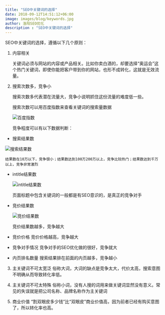 ```yaml
---
title: "SEO中关键词的选择"
date: 2018-09-12T14:51:12+06:00
image: images/blog/keywords.jpg
author: 洛阳SEO优化
description : "SEO中关键词的选择"
---
```


SEO中关键词的选择，遵循以下几个原则：
1. 内容相关

   关键词必须与网站的内容或产品相关。比如你卖白酒的，却要选择“奥运会”这个热门关键词，即使你能把客户带到你的网站，也形不成转化，这就是无效流量。

2. 搜索次数多，竞争小

   搜索次数多代表潜在流量大，竞争小说明抓住这份流量的难度低一些。

   搜索次数可以用百度指数来查看关键词的搜索量数据

   ![百度指数](/static/blog/百度指数.png)

   竞争程度可以有以下数据判断：

  * 搜索结果数

   ![搜索结果数](/static/blog/搜索结果数.png)

    结果数在10万以下，竞争很小；结果数达到100万200万以上，竞争比较热门；结果数达到千万以上，竞争非常激烈

  * intitle结果数

    ![intitle结果数](/static/blog/intitle.png)

    页面标题中包含关键词的一般都是有SEO意识的，是真正的竞争对手

  * 竞价结果数

    ![竞价结果数](/static/blog/竞价结果数.png)

    竞价结果数越多，竞争越大

  * 竞价价格
    竞价价格越高，竞争越大

  * 竞争对手情况
    竞争对手的SEO优化做的很好，竞争就大

  * 内页排名数量
    搜索结果排在前面的内页越多，竞争越小

3. 主关键词不可太宽泛
   俗称大词，大词的缺点是竞争太大，代价太高，搜索意图不明确从而导致转化率低。

4. 主关键词不可太特殊
   俗称小词，没有人搜的词用来做关键词显然没有意义。常见的失误就是把公司名称、品牌名称作为主关键词

5. 商业价值
   “割双眼皮多少钱”比“双眼皮”商业价值高，因为前者已经有购买意图了，所以转化率也高。